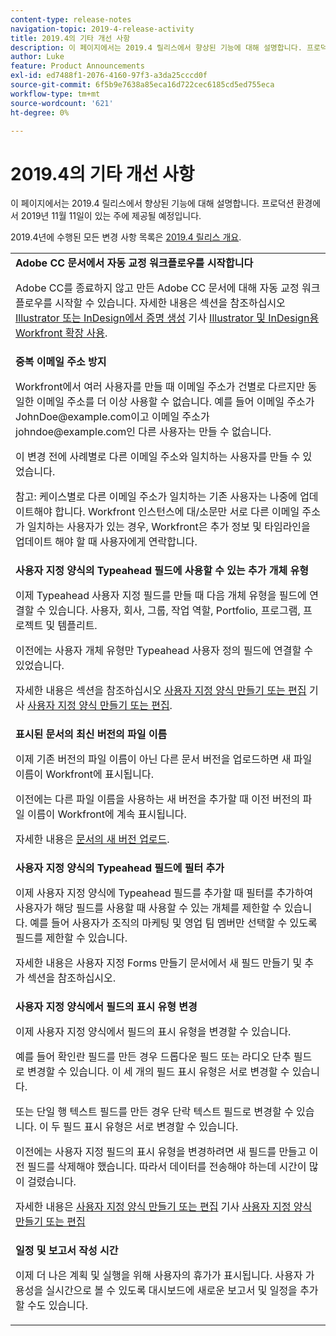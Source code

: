 ```yaml
---
content-type: release-notes
navigation-topic: 2019-4-release-activity
title: 2019.4의 기타 개선 사항
description: 이 페이지에서는 2019.4 릴리스에서 향상된 기능에 대해 설명합니다. 프로덕션 환경에서 2019년 11월 11일이 있는 주에 제공될 예정입니다.
author: Luke
feature: Product Announcements
exl-id: ed7488f1-2076-4160-97f3-a3da25cccd0f
source-git-commit: 6f5b9e7638a85eca16d722cec6185cd5ed755eca
workflow-type: tm+mt
source-wordcount: '621'
ht-degree: 0%

---
```


# 2019.4의 기타 개선 사항

이 페이지에서는 2019.4 릴리스에서 향상된 기능에 대해 설명합니다. 프로덕션 환경에서 2019년 11월 11일이 있는 주에 제공될 예정입니다.

2019.4년에 수행된 모든 변경 사항 목록은 [2019.4 릴리스 개요](../../../../product-announcements/product-releases/quarterly-release-archive/2019.4-release-activity/2019.4-release-activity-overview.md).

<table style="table-layout:auto"> 
 <col> 
 <tbody> 
  <tr> 
   <td> <strong>Adobe CC 문서에서 자동 교정 워크플로우를 시작합니다</strong> <p>Adobe CC를 종료하지 않고 만든 Adobe CC 문서에 대해 자동 교정 워크플로우를 시작할 수 있습니다. 자세한 내용은 섹션을 참조하십시오 <a href="../../../../documents/workfront-for-adobe-creative-cloud/use-wf-adobe-cc.md#generate" class="MCXref xref" xrefformat="{para}">Illustrator 또는 InDesign에서 증명 생성</a> 기사 <a href="../../../../documents/workfront-for-adobe-creative-cloud/use-wf-adobe-cc.md" class="MCXref xref" xrefformat="{para}">Illustrator 및 InDesign용 Workfront 확장 사용</a>.</p> </td> 
  </tr> 
  <!--
   <tr data-mc-conditions="QuicksilverOrClassic.Draft mode"> 
    <td><strong>Workfront G Suite add-on</strong> <p>Now you can manage Workfront objects directly from Gmail, Google Calendar, and Google Drive.</p> <p>When you open a Workfront notification email, instantly view all information about the associated object and take actions, such as reviewing content or updating a status, without leaving your Inbox.</p> <p>When you open a non-Workfront email:</p> 
     <ul> 
      <li>Convert it into a task or issue.</li> 
      <li>Associate it with a project.</li> 
      <li>Assign it as a work item.</li> 
      <li>Add it to a work item as an update.</li> 
      <li>Upload its attachments to Workfront.</li> 
     </ul> <p>Manage Workfront objects without leaving G Suite:</p> 
     <ul> 
      <li>Post updates and replies to comments.</li> 
      <li>View and manage documents associated with a task or issue.</li> 
     </ul> <p>Access and work with object details:</p> 
     <ul> 
      <li>Read the description</li> 
      <li>View the parent object</li> 
      <li>Change the status</li> 
      <li>Access custom data</li> 
      <li>Mark it as complete.</li> 
     </ul> <p>And access your Workfront Home content, including tasks, issues, approvals, and access requests, without leaving G Suite.</p> <p>For more information, see <a href="../../../../workfront-integrations-and-apps/workfront-for-g-suite/workfront-for-gsuite.md" class="MCXref xref" xrefformat="{para}">Adobe Workfront for G Suite</a>.</p> </td> 
   </tr>
  --> 
  <tr> 
   <td> <strong>중복 이메일 주소 방지</strong> <p>Workfront에서 여러 사용자를 만들 때 이메일 주소가 건별로 다르지만 동일한 이메일 주소를 더 이상 사용할 수 없습니다. 예를 들어 이메일 주소가 JohnDoe@example.com이고 이메일 주소가 johndoe@example.com인 다른 사용자는 만들 수 없습니다. </p> <p>이 변경 전에 사례별로 다른 이메일 주소와 일치하는 사용자를 만들 수 있었습니다. </p> <p>참고: 케이스별로 다른 이메일 주소가 일치하는 기존 사용자는 나중에 업데이트해야 합니다. Workfront 인스턴스에 대/소문만 서로 다른 이메일 주소가 일치하는 사용자가 있는 경우, Workfront은 추가 정보 및 타임라인을 업데이트 해야 할 때 사용자에게 연락합니다.</p> </td> 
  </tr> 
  <tr> 
   <td> 
    <div> 
     <strong>사용자 지정 양식의 Typeahead 필드에 사용할 수 있는 추가 개체 유형</strong> 
     <p>이제 Typeahead 사용자 지정 필드를 만들 때 다음 개체 유형을 필드에 연결할 수 있습니다. 사용자, 회사, 그룹, 작업 역할, Portfolio, 프로그램, 프로젝트 및 템플리트.</p> 
     <p>이전에는 사용자 개체 유형만 Typeahead 사용자 정의 필드에 연결할 수 있었습니다.</p> 
     <p>자세한 내용은 섹션을 참조하십시오 <a href="../../../../administration-and-setup/customize-workfront/create-manage-custom-forms/create-or-edit-a-custom-form.md#create" class="MCXref xref" xrefformat="{para}">사용자 지정 양식 만들기 또는 편집</a> 기사 <a href="../../../../administration-and-setup/customize-workfront/create-manage-custom-forms/create-or-edit-a-custom-form.md" class="MCXref xref" xrefformat="{para}">사용자 지정 양식 만들기 또는 편집</a>.</p> 
    </div> </td> 
  </tr> 
  <tr> 
   <td> <strong>표시된 문서의 최신 버전의 파일 이름</strong> <p>이제 기존 버전의 파일 이름이 아닌 다른 문서 버전을 업로드하면 새 파일 이름이 Workfront에 표시됩니다.</p> <p>이전에는 다른 파일 이름을 사용하는 새 버전을 추가할 때 이전 버전의 파일 이름이 Workfront에 계속 표시됩니다.</p> <p>자세한 내용은 <a href="../../../../documents/managing-documents/upload-new-document-version.md" class="MCXref xref" xrefformat="{para}">문서의 새 버전 업로드</a>.</p> </td> 
  </tr> 
  <tr> 
   <td> <strong>사용자 지정 양식의 Typeahead 필드에 필터 추가</strong> <p>이제 사용자 지정 양식에 Typeahead 필드를 추가할 때 필터를 추가하여 사용자가 해당 필드를 사용할 때 사용할 수 있는 개체를 제한할 수 있습니다. 예를 들어 사용자가 조직의 마케팅 및 영업 팀 멤버만 선택할 수 있도록 필드를 제한할 수 있습니다.</p> <p>자세한 내용은 사용자 지정 Forms 만들기 문서에서 새 필드 만들기 및 추가 섹션을 참조하십시오.</p> </td> 
  </tr> 
  <tr> 
   <td> 
    <div> 
     <strong>사용자 지정 양식에서 필드의 표시 유형 변경</strong> 
     <p>이제 사용자 지정 양식에서 필드의 표시 유형을 변경할 수 있습니다.</p> 
     <p>예를 들어 확인란 필드를 만든 경우 드롭다운 필드 또는 라디오 단추 필드로 변경할 수 있습니다. 이 세 개의 필드 표시 유형은 서로 변경할 수 있습니다.</p> 
     <p>또는 단일 행 텍스트 필드를 만든 경우 단락 텍스트 필드로 변경할 수 있습니다. 이 두 필드 표시 유형은 서로 변경할 수 있습니다.</p> 
     <p>이전에는 사용자 지정 필드의 표시 유형을 변경하려면 새 필드를 만들고 이전 필드를 삭제해야 했습니다. 따라서 데이터를 전송해야 하는데 시간이 많이 걸렸습니다.</p> 
     <p>자세한 내용은 <a href="../../../../administration-and-setup/customize-workfront/create-manage-custom-forms/create-or-edit-a-custom-form.md#create" class="MCXref xref" xrefformat="{para}">사용자 지정 양식 만들기 또는 편집</a> 기사 <a href="../../../../administration-and-setup/customize-workfront/create-manage-custom-forms/create-or-edit-a-custom-form.md" class="MCXref xref" xrefformat="{para}">사용자 지정 양식 만들기 또는 편집</a></p> 
    </div> </td> 
  </tr> 
  <tr> 
   <td> 
    <div> 
     <strong>일정 및 보고서 작성 시간</strong> 
     <p>이제 더 나은 계획 및 실행을 위해 사용자의 휴가가 표시됩니다. 사용자 가용성을 실시간으로 볼 수 있도록 대시보드에 새로운 보고서 및 일정을 추가할 수도 있습니다.</p> 
    </div> </td> 
  </tr> 
 </tbody> 
</table>
